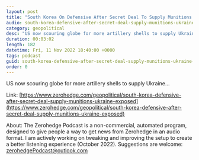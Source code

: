 ```yaml
---
layout: post
title: "South Korea On Defensive After Secret Deal To Supply Munitions For Ukraine Exposed"
audio: south-korea-defensive-after-secret-deal-supply-munitions-ukraine-exposed-0
category: geopolitical
desc: "US now scouring globe for more artillery shells to supply Ukraine..."
duration: 00:03:02
length: 182
datetime: Fri, 11 Nov 2022 18:40:00 +0000
tags: podcast
guid: south-korea-defensive-after-secret-deal-supply-munitions-ukraine-exposed-0
order: 0
---
```

US now scouring globe for more artillery shells to supply Ukraine...

Link: [https://www.zerohedge.com/geopolitical/south-korea-defensive-after-secret-deal-supply-munitions-ukraine-exposed](https://www.zerohedge.com/geopolitical/south-korea-defensive-after-secret-deal-supply-munitions-ukraine-exposed)

About: The Zerohedge Podcast is a non-commercial, automated program, designed to give people a way to get news from Zerohedge in an audio format.  I am actively working on tweaking and improving the setup to create a better listening experience (October 2022).  Suggestions are welcome: [zerohedgePodcast@outlook.com](mailto:zerohedgePodcast@outlook.com)